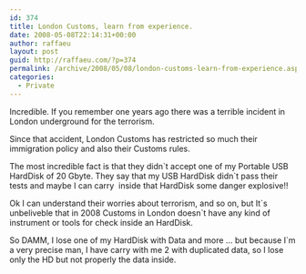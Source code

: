 ```yaml
---
id: 374
title: London Customs, learn from experience.
date: 2008-05-08T22:14:31+00:00
author: raffaeu
layout: post
guid: http://raffaeu.com/?p=374
permalink: /archive/2008/05/08/london-customs-learn-from-experience.aspx
categories:
  - Private
---
```

Incredible. If you remember one years ago there was a terrible incident in London underground for the terrorism.

Since that accident, London Customs has restricted so much their immigration policy and also their Customs rules.

The most incredible fact is that they didn\`t accept one of my Portable USB HardDisk of 20 Gbyte. They say that my USB HardDisk didn\`t pass their tests and maybe I can carry  inside that HardDisk some danger explosive!!

Ok I can understand their worries about terrorism, and so on, but It\`s unbeliveble that in 2008 Customs in London doesn\`t have any kind of instrument or tools for check inside an HardDisk.

So DAMM, I lose one of my HardDisk with Data and more &#8230; but because I\`m a very precise man, I have carry with me 2 with duplicated data, so I lose only the HD but not properly the data inside.